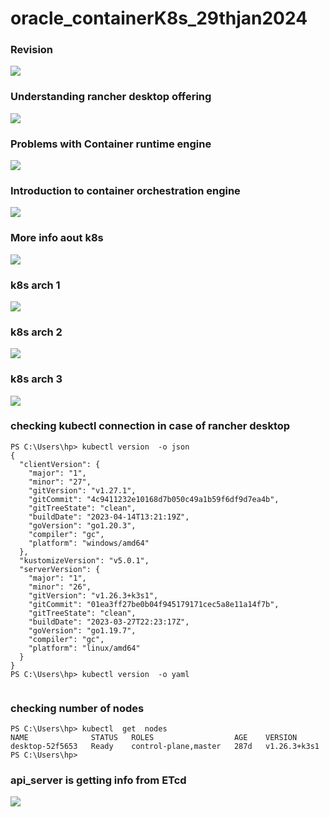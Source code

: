# oracle_containerK8s_29thjan2024

### Revision 

<img src="rev.png">

### Understanding rancher desktop offering 

<img src="rancher.png">

### Problems with Container runtime engine 

<img src="prob1.png">

### Introduction to container orchestration engine 

<img src="corch.png">

### More info aout k8s 

<img src="k8s.png">

### k8s arch 1 

<img src="k8s1.png">

### k8s arch 2 

<img src="k8s2.png">

### k8s arch 3

<img src="k8s3.png">

### checking kubectl connection in case of rancher desktop 

```
PS C:\Users\hp> kubectl version  -o json
{
  "clientVersion": {
    "major": "1",
    "minor": "27",
    "gitVersion": "v1.27.1",
    "gitCommit": "4c9411232e10168d7b050c49a1b59f6df9d7ea4b",
    "gitTreeState": "clean",
    "buildDate": "2023-04-14T13:21:19Z",
    "goVersion": "go1.20.3",
    "compiler": "gc",
    "platform": "windows/amd64"
  },
  "kustomizeVersion": "v5.0.1",
  "serverVersion": {
    "major": "1",
    "minor": "26",
    "gitVersion": "v1.26.3+k3s1",
    "gitCommit": "01ea3ff27be0b04f945179171cec5a8e11a14f7b",
    "gitTreeState": "clean",
    "buildDate": "2023-03-27T22:23:17Z",
    "goVersion": "go1.19.7",
    "compiler": "gc",
    "platform": "linux/amd64"
  }
}
PS C:\Users\hp> kubectl version  -o yaml


```

### checking number of nodes 

```
PS C:\Users\hp> kubectl  get  nodes
NAME              STATUS   ROLES                  AGE    VERSION
desktop-52f5653   Ready    control-plane,master   287d   v1.26.3+k3s1
PS C:\Users\hp>

```

### api_server is getting info from ETcd 

<img src="etcd.png">


